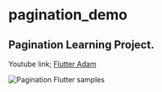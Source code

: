 # pagination_demo

## Pagination Learning Project.

Youtube link;
[Flutter Adam](https://www.youtube.com/watch?v=nmbpEFjSl8c&t=2380s)



![Pagination Flutter samples](https://res.cloudinary.com/dlzwvem1a/image/upload/v1646666896/Screenshot_1646666724_t1x8gc.png)

